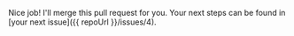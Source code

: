 Nice job! I'll merge this pull request for you. Your next steps can be found in [your next issue]({{ repoUrl }}/issues/4).
